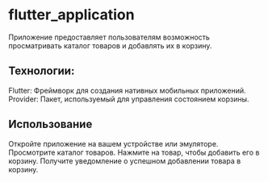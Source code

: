 # flutter_application

Приложение предоставляет пользователям возможность просматривать каталог товаров и добавлять их в корзину.

## Технологии:
Flutter: Фреймворк для создания нативных мобильных приложений.
Provider: Пакет, используемый для управления состоянием корзины.

## Использование
Откройте приложение на вашем устройстве или эмуляторе.
Просмотрите каталог товаров.
Нажмите на товар, чтобы добавить его в корзину.
Получите уведомление о успешном добавлении товара в корзину.
